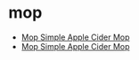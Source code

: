 # mop

 * [Mop Simple Apple Cider Mop](index/m/mop-101-simple-apple-cider-mop-353250.json)
 * [Mop Simple Apple Cider Mop](index/m/mop-101-simple-apple-cider-mop-353250.json)
